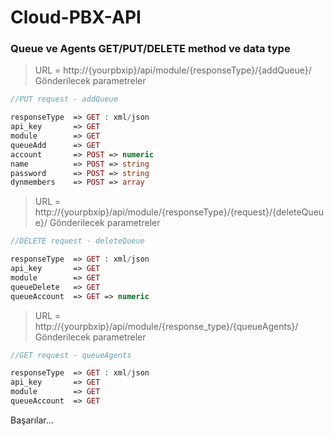 # Cloud-PBX-API
 
### Queue ve Agents GET/PUT/DELETE method ve data type

> URL = http://{yourpbxip}/api/module/{responseType}/{addQueue}/
> Gönderilecek parametreler

```php
//PUT request - addQueue

responseType  => GET : xml/json
api_key       => GET
module        => GET
queueAdd      => GET
account       => POST => numeric
name          => POST => string
password      => POST => string
dynmembers    => POST => array
```


> URL = http://{yourpbxip}/api/module/{responseType}/{request}/{deleteQueue}/
> Gönderilecek parametreler

```php
//DELETE request - deleteQueue

responseType  => GET : xml/json
api_key       => GET
module        => GET
queueDelete   => GET
queueAccount  => GET => numeric
```

> URL = http://{yourpbxip}/api/module/{response_type}/{queueAgents}/
> Gönderilecek parametreler

```php
//GET request - queueAgents

responseType  => GET : xml/json
api_key       => GET
module        => GET
queueAccount  => GET
```

Başarılar...
